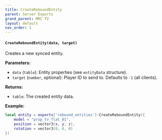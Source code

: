 ```yaml
--- 
title: CreateReboundEntity 
parent: Server Exports 
grand_parent: MRC TV 
layout: default
nav_order: 1 
--- 
```

#### `CreateReboundEntity(data, target)`
Creates a new synced entity.

**Parameters:**
- `data` (`table`): Entity properties (see `entityData` structure).
- `target` (`number`, optional): Player ID to send to. Defaults to `-1` (all clients).

**Returns:**
- `table`: The created entity data.

**Example:**
```lua
local entity = exports['rebound_entities']:CreateReboundEntity({
    model = "prop_tv_flat_01",
    position = vector3(x, y, z),
    rotation = vector3(0, 0, 0)
})
```
